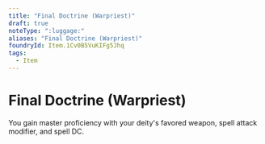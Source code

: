 ```yaml
---
title: "Final Doctrine (Warpriest)"
draft: true
noteType: ":luggage:"
aliases: "Final Doctrine (Warpriest)"
foundryId: Item.1Cv0B5VuKIFg5Jhq
tags:
  - Item
---
```


# Final Doctrine (Warpriest)

You gain master proficiency with your deity's favored weapon, spell attack modifier, and spell DC.
